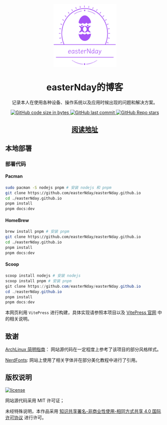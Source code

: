<p align="center">
  <a
    href="https://easterNday.github.io/"
    target="_blank"
    rel="noopener noreferrer"
  >
    <img
      width="200px"
      height="200px"
      src="./docs/public/logo.svg"
      alt="easterNday的博客"
    />
  </a>
</p>

<h1 align="center">easterNday的博客</h1>

<p align="center">
  记录本人在使用各种设备、操作系统以及应用时候出现的问题和解决方案。
</p>

<p align="center">
  <a
    href="https://github.com/easterNday/easterNday.github.io"
    target="_blank"
    rel="noopener noreferrer"
  >
  <img alt="GitHub code size in bytes" src="https://img.shields.io/github/languages/code-size/easterNday/easterNday.github.io">
  </a>
  <a
    href="https://github.com/easterNday/easterNday.github.io"
    target="_blank"
    rel="noopener noreferrer"
  >
    <img
      alt="GitHub last commit"
      src="https://img.shields.io/github/last-commit/easterNday/easterNday.github.io"
    />
  </a>
  <a
    href="https://github.com/easterNday/easterNday.github.io"
    target="_blank"
    rel="noopener noreferrer"
  >
    <img
      alt="GitHub Repo stars"
      src="https://img.shields.io/github/stars/easterNday/easterNday.github.io?style=social"
    />
  </a>
</p>

<h2 align="center">
  <a
    href="https://easterNday.github.io/"
    target="_blank"
    rel="noopener noreferrer"
    >阅读地址</a
  >
</h2>

## 本地部署

### 部署代码

#### Pacman

```zsh
sudo pacman -S nodejs pnpm # 安装 nodejs 和 pnpm
git clone https://github.com/easterNday/easterNday.github.io
cd ./easterNday.github.io
pnpm install
pnpm docs:dev
```

#### HomeBrew

```zsh
brew install pnpm # 安装 pnpm
git clone https://github.com/easterNday/easterNday.github.io
cd ./easterNday.github.io
pnpm install
pnpm docs:dev
```

#### Scoop

```powershell
scoop install nodejs # 安装 nodejs
scoop install pnpm # 安装 pnpm
git clone https://github.com/easterNday/easterNday.github.io
cd ./easterNday.github.io
pnpm install
pnpm docs:dev
```

本网页利用 `VitePress` 进行构建，具体实现请参照本项目以及 [VitePress 官网](https://vitepress.dev) 中的相关说明。

## 致谢

[ArchLinux 简明指南](https://arch.icekylin.online/)： 网站源代码在一定程度上参考了该项目的部分风格样式。

[NerdFonts](https://www.nerdfonts.com/cheat-sheet): 网站上使用了相关字体并在部分美化教程中进行了引用。

## 版权说明

[![license](https://i.creativecommons.org/l/by-nc-sa/4.0/88x31.png)](http://creativecommons.org/licenses/by-nc-sa/4.0/)

网站源代码采用 MIT 许可证；

未经特殊说明，本作品采用 [知识共享署名-非商业性使用-相同方式共享 4.0 国际许可协议](http://creativecommons.org/licenses/by-nc-sa/4.0/) 进行许可。
